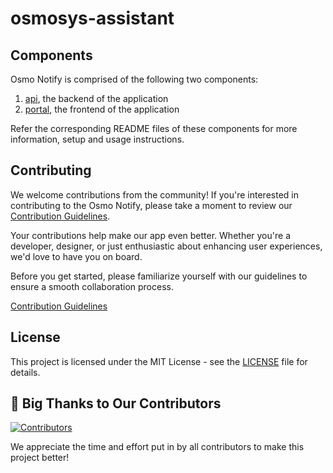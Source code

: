 # osmosys-assistant

## Components

Osmo Notify is comprised of the following two components:

1. [api](apps/api), the backend of the application
2. [portal](apps/portal), the frontend of the application

Refer the corresponding README files of these components for more information, setup and usage instructions.

## Contributing

We welcome contributions from the community! If you're interested in contributing to the Osmo Notify, please take a moment to review our [Contribution Guidelines](CONTRIBUTING.md).

Your contributions help make our app even better. Whether you're a developer, designer, or just enthusiastic about enhancing user experiences, we'd love to have you on board.

Before you get started, please familiarize yourself with our guidelines to ensure a smooth collaboration process.

[Contribution Guidelines](CONTRIBUTING.md)

## License

This project is licensed under the MIT License - see the [LICENSE](LICENSE) file for details.

## 👏 Big Thanks to Our Contributors

<a href="https://github.com/OsmosysSoftware/osmosys-assistant/graphs/contributors">
  <img src="https://contrib.rocks/image?repo=OsmosysSoftware/osmosys-assistant" alt="Contributors" />
</a>

We appreciate the time and effort put in by all contributors to make this project better!
